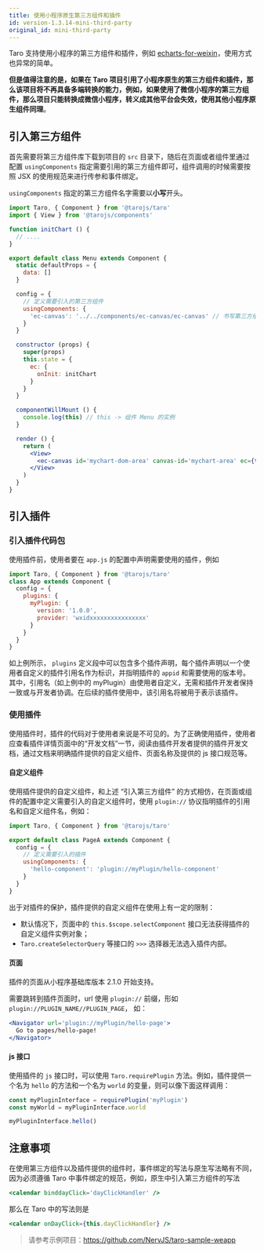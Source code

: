 ```yaml
---
title: 使用小程序原生第三方组件和插件
id: version-1.3.14-mini-third-party
original_id: mini-third-party
---
```


Taro 支持使用小程序的第三方组件和插件，例如 [echarts-for-weixin](https://github.com/ecomfe/echarts-for-weixin)，使用方式也异常的简单。

**但是值得注意的是，如果在 Taro 项目引用了小程序原生的第三方组件和插件，那么该项目将不再具备多端转换的能力，例如，如果使用了微信小程序的第三方组件，那么项目只能转换成微信小程序，转义成其他平台会失效，使用其他小程序原生组件同理**。

## 引入第三方组件

首先需要将第三方组件库下载到项目的 `src` 目录下，随后在页面或者组件里通过配置 `usingComponents` 指定需要引用的第三方组件即可，组件调用的时候需要按照 JSX 的使用规范来进行传参和事件绑定。

`usingComponents` 指定的第三方组件名字需要以**小写**开头。

```jsx
import Taro, { Component } from '@tarojs/taro'
import { View } from '@tarojs/components'

function initChart () {
  // ....
}

export default class Menu extends Component {
  static defaultProps = {
    data: []
  }

  config = {
    // 定义需要引入的第三方组件
    usingComponents: {
      'ec-canvas': '../../components/ec-canvas/ec-canvas' // 书写第三方组件的相对路径
    }
  }

  constructor (props) {
    super(props)
    this.state = {
      ec: {
        onInit: initChart
      }
    }
  }

  componentWillMount () {
    console.log(this) // this -> 组件 Menu 的实例
  }

  render () {
    return (
      <View>
        <ec-canvas id='mychart-dom-area' canvas-id='mychart-area' ec={this.state.ec}></ec-canvas>
      </View>
    )
  }
}
```

## 引入插件

### 引入插件代码包

使用插件前，使用者要在 `app.js` 的配置中声明需要使用的插件，例如

```jsx
import Taro, { Component } from '@tarojs/taro'
class App extends Component {
  config = {
    plugins: {
      myPlugin: {
        version: '1.0.0',
        provider: 'wxidxxxxxxxxxxxxxxxx'
      }
    }
  }
}
```

如上例所示， `plugins` 定义段中可以包含多个插件声明，每个插件声明以一个使用者自定义的插件引用名作为标识，并指明插件的 `appid` 和需要使用的版本号。其中，引用名（如上例中的 myPlugin）由使用者自定义，无需和插件开发者保持一致或与开发者协调。在后续的插件使用中，该引用名将被用于表示该插件。

### 使用插件

使用插件时，插件的代码对于使用者来说是不可见的。为了正确使用插件，使用者应查看插件详情页面中的“开发文档”一节，阅读由插件开发者提供的插件开发文档，通过文档来明确插件提供的自定义组件、页面名称及提供的 js 接口规范等。

#### 自定义组件

使用插件提供的自定义组件，和上述 “引入第三方组件” 的方式相仿，在页面或组件的配置中定义需要引入的自定义组件时，使用 `plugin://` 协议指明插件的引用名和自定义组件名，例如：

```js
import Taro, { Component } from '@tarojs/taro'

export default class PageA extends Component {
  config = {
    // 定义需要引入的插件
    usingComponents: {
      'hello-component': 'plugin://myPlugin/hello-component'
    }
  }
}
```

出于对插件的保护，插件提供的自定义组件在使用上有一定的限制：

- 默认情况下，页面中的 `this.$scope.selectComponent` 接口无法获得插件的自定义组件实例对象；
- `Taro.createSelectorQuery` 等接口的 `>>>` 选择器无法选入插件内部。

#### 页面

插件的页面从小程序基础库版本 2.1.0 开始支持。

需要跳转到插件页面时，url 使用 `plugin://` 前缀，形如 `plugin://PLUGIN_NAME//PLUGIN_PAGE`， 如：

```jsx
<Navigator url='plugin://myPlugin/hello-page'>
  Go to pages/hello-page!
</Navigator>
```

#### js 接口

使用插件的 `js` 接口时，可以使用 `Taro.requirePlugin` 方法。例如，插件提供一个名为 `hello` 的方法和一个名为 `world` 的变量，则可以像下面这样调用：

```js
const myPluginInterface = requirePlugin('myPlugin')
const myWorld = myPluginInterface.world

myPluginInterface.hello()
```

## 注意事项

在使用第三方组件以及插件提供的组件时，事件绑定的写法与原生写法略有不同，因为必须遵循 Taro 中事件绑定的规范，例如，原生中引入第三方组件的写法

```jsx
<calendar binddayClick='dayClickHandler' />
```

那么在 Taro 中的写法则是

```jsx
<calendar onDayClick={this.dayClickHandler} />
```

> 请参考示例项目：https://github.com/NervJS/taro-sample-weapp
